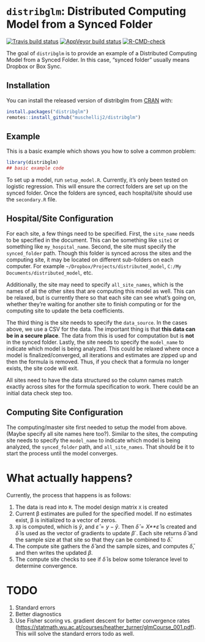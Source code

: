 
<!-- README.md is generated from README.Rmd. Please edit that file -->

# `distribglm`: Distributed Computing Model from a Synced Folder

<!-- badges: start -->

[![Travis build
status](https://travis-ci.com/muschellij2/distribglm.svg?branch=master)](https://travis-ci.com/muschellij2/distribglm)
[![AppVeyor build
status](https://ci.appveyor.com/api/projects/status/github/muschellij2/distribglm?branch=master&svg=true)](https://ci.appveyor.com/project/muschellij2/distribglm)
[![R-CMD-check](https://github.com/muschellij2/distribglm/workflows/R-CMD-check/badge.svg)](https://github.com/muschellij2/distribglm/actions)
<!-- badges: end -->

The goal of `distribglm` is to provide an example of a Distributed
Computing Model from a Synced Folder. In this case, “synced folder”
usually means Dropbox or Box Sync.

## Installation

You can install the released version of distribglm from
[CRAN](https://CRAN.R-project.org) with:

``` r
install.packages("distribglm")
remotes::install_github("muschellij2/distribglm")
```

## Example

This is a basic example which shows you how to solve a common problem:

``` r
library(distribglm)
## basic example code
```

To set up a model, run `setup_model.R`. Currently, it’s only been tested
on logistic regression. This will ensure the correct folders are set up
on the synced folder. Once the folders are synced, each hospital/site
should use the `secondary.R` file.

## Hospital/Site Configuration

For each site, a few things need to be specified. First, the `site_name`
needs to be specified in the document. This can be something like
`site1` or something like `my_hospital_name`. Second, the site must
specify the `synced_folder` path. Though this folder is synced across
the sites and the computing site, it may be located on different
sub-folders on each computer. For example
`~/Dropbox/Projects/distributed_model`,
`C:/My Documents/distributed_model`, etc.

Additionally, the site may need to specify `all_site_names`, which is
the names of all the other sites that are computing this model as well.
This can be relaxed, but is currently there so that each site can see
what’s going on, whether they’re waiting for another site to finish
computing or for the computing site to update the beta coefficients.

The third thing is the site needs to specify the `data_source`. In the
cases above, we use a CSV for the data. The important thing is that
**this data can be in a secure place**. The data from this is used for
computation but is **not** in the synced folder. Lastly, the site needs
to specify the `model_name` to indicate which model is being analyzed.
This could be relaxed where once a model is finalized/converged, all
iterations and estimates are zipped up and then the formula is removed.
Thus, if you check that a formula no longer exists, the site code will
exit.

All sites need to have the data structured so the column names match
exactly across sites for the formula specification to work. There could
be an initial data check step too.

## Computing Site Configuration

The computing/master site first needed to setup the model from above.
(Maybe specify all site names here too?). Similar to the sites, the
computing site needs to specify the `model_name` to indicate which model
is being analyzed, the `synced_folder` path, and `all_site_names`. That
should be it to start the process until the model converges.

# What actually happens?

Currently, the process that happens is as follows:

1.  The data is read into `R`. The model design matrix `X` is created
2.  Current β estimates are pulled for the specified model. If no
    estimates exist, β is initialized to a vector of zeros.
3.  `Xβ` is computed, which is *ŷ*, and *ε̂* = *y* − *ŷ*. Then
    *δ̂* = *X**ε̂* is created and *δ̄* is used as the vector of gradients
    to update *β*\`. Each site returns *δ̂* and the sample size at that
    site so that they can be combined to *δ̄*.
4.  The compute site gathers the *δ̂* and the sample sizes, and computes
    *δ̄*, and then writes the updated *β*.  
5.  The compute site checks to see if *δ̄* is below some tolerance level
    to determine convergence.

# TODO

1.  Standard errors
2.  Better diagnostics
3.  Use Fisher scoring vs. gradient descent for better convergence rates
    (<https://statmath.wu.ac.at/courses/heather_turner/glmCourse_001.pdf>).
    This will solve the standard errors todo as well.
